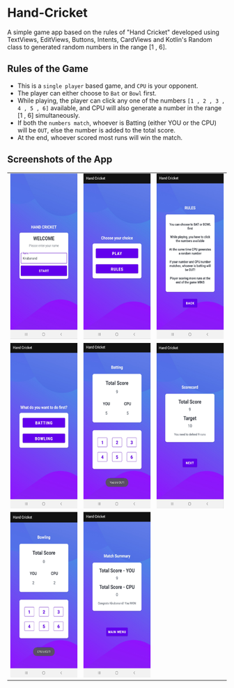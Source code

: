 # Hand-Cricket
A simple game app based on the rules of "Hand Cricket" developed using TextViews, EditViews, Buttons, Intents, CardViews and Kotlin's Random class to generated random numbers in the range [1 , 6].

## Rules of the Game
- This is a `single player` based game, and `CPU` is your opponent.
- The player can either choose to `Bat` or `Bowl` first.
- While playing, the player can click any one of the numbers `[1 , 2 , 3 , 4 , 5 , 6]` available, and CPU will also generate a number in the range [1 , 6] simultaneously.
- If both the `numbers match`, whoever is Batting (either YOU or the CPU) will be `OUT`, else the number is added to the total score.
- At the end, whoever scored most runs will win the match.


## Screenshots of the App
<table>
  <tr>
    <td> <img src = "screenshots/welcome_page.jpg" height="380" width="210"> </td>
    <td> <img src = "screenshots/main_menu.jpg" height="380" width="210"> </td>
    <td> <img src = "screenshots/rules.jpg" height="380" width="210"> </td>
  </tr>
  <tr>
    <td> <img src = "screenshots/toss_menu.jpg" height="380" width="210"> </td>
    <td> <img src = "screenshots/batting.jpg" height="380" width="210"> </td>
    <td> <img src = "screenshots/scorecard.jpg" height="380" width="210"> </td>
  </tr>
  <tr>
    <td> <img src = "screenshots/bowling.jpg" height="380" width="210"> </td>
    <td> <img src = "screenshots/match_summary.jpg" height="380" width="210"> </td>
  </tr>
</table>
